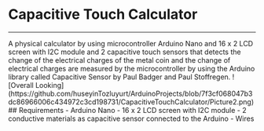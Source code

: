 # Capacitive Touch Calculator
<hr>
A physical calculator by using microcontroller Arduino Nano and 16 x 2 LCD screen with I2C module 
and 2 capacitive touch sensors that detects the change of the electrical charges of the metal coin
and the change of electrical charges are measured by the microcontroller by using the Arduino
library called Capacitive Sensor by Paul Badger and Paul Stoffregen.
![Overall Looking](https://github.com/huseyinTozluyurt/ArduinoProjects/blob/7f3cf068047b3dc86966006c434972c3cd198731/CapacitiveTouchCalculator/Picture2.png)
## Requirements 
- Arduino Nano
- 16 x 2 LCD screen with I2C module
- 2 conductive materials as capacitive sensor connected to the Arduino
- Wires
